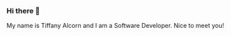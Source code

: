 ### Hi there 👋
My name is Tiffany Alcorn and I am a Software Developer. Nice to meet you!

<!--



-->
